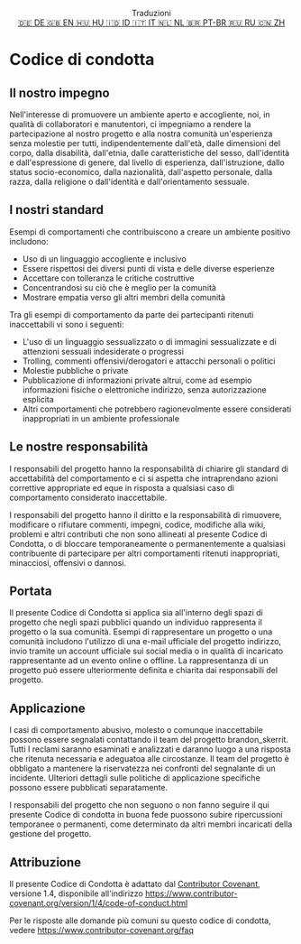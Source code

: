 <p align="center">
Traduzioni <br>
<a href=https://github.com/Ciphey/Ciphey/tree/master/translations/de/CODE_OF_CONDUCT.md>🇩🇪 DE   </a>
<a href=https://github.com/Ciphey/Ciphey/tree/master/CODE_OF_CONDUCT.md>🇬🇧 EN   </a>
<a href=https://github.com/Ciphey/Ciphey/tree/master/translations/hu/CODE_OF_CONDUCT.md>🇭🇺 HU   </a>
<a href=https://github.com/Ciphey/Ciphey/tree/master/translations/id/CODE_OF_CONDUCT.md>🇮🇩 ID   </a>
<a href=https://github.com/Ciphey/Ciphey/tree/master/translations/it/CODE_OF_CONDUCT.md>🇮🇹 IT   </a>
<a href=https://github.com/Ciphey/Ciphey/tree/master/translations/nl/CODE_OF_CONDUCT.md>🇳🇱 NL   </a>
<a href=https://github.com/Ciphey/Ciphey/tree/master/translations/pt-br/CODE_OF_CONDUCT.md>🇧🇷 PT-BR   </a>
<a href=https://github.com/Ciphey/Ciphey/tree/master/translations/ru/CODE_OF_CONDUCT.md>🇷🇺 RU   </a>
<a href=https://github.com/Ciphey/Ciphey/tree/master/translations/zh/CODE_OF_CONDUCT.md>🇨🇳 ZH   </a>
</p>

# Codice di condotta

## Il nostro impegno

Nell'interesse di promuovere un ambiente aperto e accogliente, noi, in qualità di collaboratori e manutentori, ci impegniamo a rendere la partecipazione al nostro progetto e alla nostra comunità un'esperienza senza molestie per tutti, indipendentemente dall'età, dalle dimensioni del corpo, dalla disabilità, dall'etnia, dalle caratteristiche del sesso, dall'identità e dall'espressione di genere, dal livello di esperienza, dall'istruzione, dallo status socio-economico, dalla nazionalità, dall'aspetto personale, dalla razza, dalla religione o dall'identità e dall'orientamento sessuale.

## I nostri standard

Esempi di comportamenti che contribuiscono a creare un ambiente positivo includono:

- Uso di un linguaggio accogliente e inclusivo
- Essere rispettosi dei diversi punti di vista e delle diverse esperienze
- Accettare con tolleranza le critiche costruttive
- Concentrandosi su ciò che è meglio per la comunità
- Mostrare empatia verso gli altri membri della comunità

Tra gli esempi di comportamento da parte dei partecipanti ritenuti inaccettabili vi sono i seguenti:

- L'uso di un linguaggio sessualizzato o di immagini sessualizzate e di attenzioni sessuali indesiderate o progressi
- Trolling, commenti offensivi/derogatori e attacchi personali o politici
- Molestie pubbliche o private
- Pubblicazione di informazioni private altrui, come ad esempio informazioni fisiche o elettroniche
  indirizzo, senza autorizzazione esplicita
- Altri comportamenti che potrebbero ragionevolmente essere considerati inappropriati in un
  ambiente professionale

## Le nostre responsabilità

I responsabili del progetto hanno la responsabilità di chiarire gli standard di accettabilità del comportamento e ci si aspetta che intraprendano azioni correttive appropriate ed eque in risposta a qualsiasi caso di comportamento considerato inaccettabile.

I responsabili del progetto hanno il diritto e la responsabilità di rimuovere, modificare o
rifiutare commenti, impegni, codice, modifiche alla wiki, problemi e altri contributi che non sono allineati al presente Codice di Condotta, o di bloccare temporaneamente o permanentemente a qualsiasi contribuente di partecipare per altri comportamenti ritenuti inappropriati, minacciosi, offensivi o dannosi.

## Portata

Il presente Codice di Condotta si applica sia all'interno degli spazi di progetto che negli spazi pubblici
quando un individuo rappresenta il progetto o la sua comunità. Esempi di rappresentare un progetto o una comunità includono l'utilizzo di una e-mail ufficiale del progetto indirizzo, invio tramite un account ufficiale sui social media o in qualità di incaricato rappresentante ad un evento online o offline. La rappresentanza di un progetto può essere ulteriormente definita e chiarita dai responsabili del progetto.

## Applicazione

I casi di comportamento abusivo, molesto o comunque inaccettabile possono essere segnalati contattando il team del progetto brandon_skerrit. Tutti
I reclami saranno esaminati e analizzati e daranno luogo a una risposta che ritenuta necessaria e adeguatoa alle circostanze. Il team del progetto è obbligato a mantenere la riservatezza nei confronti del segnalante di un incidente.
Ulteriori dettagli sulle politiche di applicazione specifiche possono essere pubblicati separatamente.

I responsabili del progetto che non seguono o non fanno seguire il qui presente Codice di condotta in buona fede puossono subire ripercussioni temporanee o permanenti, come determinato da altri membri incaricati della gestione del progetto.

## Attribuzione

Il presente Codice di Condotta è adattato dal [Contributor Covenant][homepage], versione 1.4,
disponibile all'indirizzo <https://www.contributor-covenant.org/version/1/4/code-of-conduct.html>

[homepage]: https://www.contributor-covenant.org

Per le risposte alle domande più comuni su questo codice di condotta, vedere
<https://www.contributor-covenant.org/faq>
